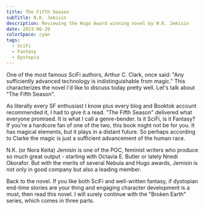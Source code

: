 ```yaml
---
title: The Fifth Season
subTitle: N.K. Jemisin
description: Reviewing the Hugo Award winning novel by N.K. Jemisin
date: 2023-06-20
colorSpace: cyan
tags:
  - SciFi
  - Fantasy
  - Dystopia
---
```


One of the most famous SciFi authors, Arthur C. Clark, once said: "Any
sufficiently advanced technology is indistinguishable from magic." This
characterizes the novel I'd like to discuss today pretty well. Let's talk about
"The Fifth Season".

As literally every SF enthusiast I know plus every blog and Booktok account
recommended it, I had to give it a read. "The Fifth Season" delivered what
everyone promised. It is what I call a genre-bender. Is it SciFi, is it Fantasy?
If you're a hardcore fan of one of the two, this book might not be for you. It
has magical elements, but it plays in a distant future. So perhaps according to
Clarke the magic is just a sufficient advancement of the human race.

N.K. (or Nora Keita) Jemisin is one of the POC, feminist writers who produce so
much great output - starting with Octavia E. Butler or lately Nnedi Okorafor.
But with the merits of several Nebula and Hugo awards, Jemisin is not only in
good company but also a leading member.

Back to the novel. If you like both SciFi and well-written fantasy, if dystopian
end-time stories are your thing and engaging character development is a must,
then read this novel. I will surely continue with the "Broken Earth" series,
which comes in three parts.
